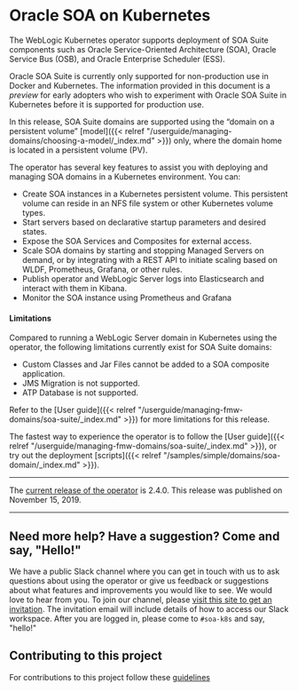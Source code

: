 # Oracle SOA on Kubernetes

The WebLogic Kubernetes operator supports deployment of SOA Suite components such as Oracle Service-Oriented Architecture (SOA), Oracle Service Bus (OSB), and Oracle Enterprise Scheduler (ESS). 

Oracle SOA Suite is currently only supported for non-production use in Docker and Kubernetes.  The information provided
in this document is a *preview* for early adopters who wish to experiment with Oracle SOA Suite in Kubernetes before
it is supported for production use.

In this release, SOA Suite domains are supported using the “domain on a persistent volume”
[model]({{< relref "/userguide/managing-domains/choosing-a-model/_index.md" >}}) only, where the domain home is located in a persistent volume (PV).

The operator has several key features to assist you with deploying and managing SOA domains in a Kubernetes
environment. You can:

* Create SOA instances in a Kubernetes persistent volume. This persistent volume can reside in an NFS file system or other Kubernetes volume types.
* Start servers based on declarative startup parameters and desired states.
* Expose the SOA Services and Composites for external access.
* Scale SOA domains by starting and stopping Managed Servers on demand, or by integrating with a REST API to initiate scaling based on WLDF, Prometheus, Grafana, or other rules.
* Publish operator and WebLogic Server logs into Elasticsearch and interact with them in Kibana.
* Monitor the SOA instance using Prometheus and Grafana

#### Limitations

Compared to running a WebLogic Server domain in Kubernetes using the operator, the
following limitations currently exist for SOA Suite domains:

* Custom Classes and Jar Files cannot be added to a SOA composite application.
* JMS Migration is not supported.
* ATP Database is not supported.

Refer to the [User guide]({{< relref "/userguide/managing-fmw-domains/soa-suite/_index.md" >}}) for more limitations for this release.

The fastest way to experience the operator is to follow the [User guide]({{< relref "/userguide/managing-fmw-domains/soa-suite/_index.md" >}}), or try out the deployment [scripts]({{< relref "/samples/simple/domains/soa-domain/_index.md" >}}).

***
The [current release of the operator](https://github.com/oracle/weblogic-kubernetes-operator/releases) is 2.4.0.
This release was published on November 15, 2019.
***

## Need more help? Have a suggestion? Come and say, "Hello!"
We have a public Slack channel where you can get in touch with us to ask questions about using the operator or give us feedback or suggestions about
what features and improvements you would like to see. We would love to hear from you. To join our channel, please [visit this site to get an invitation](https://weblogic-slack-inviter.herokuapp.com/). The
invitation email will include details of how to access our Slack workspace. After you are logged in, please come to `#soa-k8s` and say, "hello!"

## Contributing to this project
For contributions to this project follow these [guidelines](https://github.com/oracle/weblogic-kubernetes-operator/blob/master/README.md#contributing-to-the-operator)

